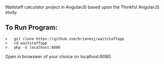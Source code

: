 Waitstaff calculator project in AngularJS based upon the Thinkful AngularJS study.

## To Run Program:
```
>   git clone https://github.com/brianmsj/waitstaffapp
>   cd waitstaffapp
>   php -S localhost:8080
```

Open in browswer of your choice on localhost:8080
